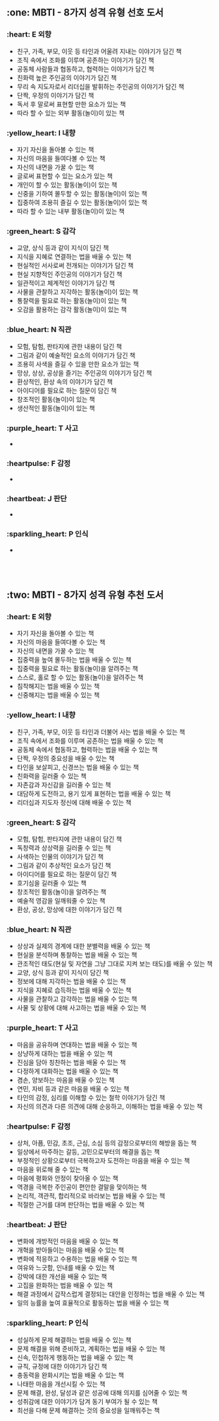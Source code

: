 <h2>:one: MBTI - 8가지 성격 유형 선호 도서</h2>
<h3>:heart: E 외향</h3>

- 친구, 가족, 부모, 이웃 등 타인과 어울려 지내는 이야기가 담긴 책
- 조직 속에서 조화를 이루며 공존하는 이야기가 담긴 책
- 공동체 사람들과 협동하고, 협력하는 이야기가 담긴 책
- 친화력 높은 주인공의 이야기가 담긴 책
- 무리 속 지도자로서 리더십을 발휘하는 주인공의 이야기가 담긴 책
- 단짝, 우정의 이야기가 담긴 책
- 독서 후 말로써 표현할 만한 요소가 있는 책
- 따라 할 수 있는 외부 활동(놀이)이 있는 책

<h3>:yellow_heart: I 내향</h3>

- 자기 자신을 돌아볼 수 있는 책
- 자신의 마음을 들여다볼 수 있는 책
- 자신의 내면을 가꿀 수 있는 책
- 글로써 표현할 수 있는 요소가 있는 책
- 개인이 할 수 있는 활동(놀이)이 있는 책
- 신중을 기하여 몰두할 수 있는 활동(놀이)이 있는 책
- 집중하여 조용히 즐길 수 있는 활동(놀이)이 있는 책
- 따라 할 수 있는 내부 활동(놀이)이 있는 책

<h3>:green_heart: S 감각</h3>

- 교양, 상식 등과 같이 지식이 담긴 책
- 지식을 지혜로 연결하는 법을 배울 수 있는 책
- 현실적인 서사로써 전개되는 이야기가 담긴 책
- 현실 지향적인 주인공의 이야기가 담긴 책
- 일관적이고 체계적인 이야기가 담긴 책
- 사물을 관찰하고 지각하는 활동(놀이)이 있는 책
- 통찰력을 필요로 하는 활동(놀이)이 있는 책
- 오감을 활용하는 감각 활동(놀이)이 있는 책

<h3>:blue_heart: N 직관</h3>

- 모험, 탐험, 판타지에 관한 내용이 담긴 책
- 그림과 같이 예술적인 요소의 이야기가 담긴 책
- 조용히 사색을 즐길 수 있을 만한 요소가 있는 책
- 망상, 상상, 공상을 즐기는 주인공의 이야기가 담긴 책
- 환상적인, 환상 속의 이야기가 담긴 책
- 아이디어를 필요로 하는 질문이 담긴 책
- 창조적인 활동(놀이)이 있는 책
- 생산적인 활동(놀이)이 있는 책

<h3>:purple_heart: T 사고</h3>

- 

<h3>:heartpulse: F 감정</h3>

- 

<h3>:heartbeat: J 판단</h3>

- 

<h3>:sparkling_heart: P 인식</h3>

-

<br><br>
<h2>:two: MBTI - 8가지 성격 유형 추천 도서</h2>
<h3>:heart: E 외향</h3>

- 자기 자신을 돌아볼 수 있는 책
- 자신의 마음을 들여다볼 수 있는 책
- 자신의 내면을 가꿀 수 있는 책
- 집중력을 높여 몰두하는 법을 배울 수 있는 책
- 집중력을 필요로 하는 활동(놀이)을 알려주는 책
- 스스로, 홀로 할 수 있는 활동(놀이)을 알려주는 책
- 침착해지는 법을 배울 수 있는 책
- 신중해지는 법을 배울 수 있는 책

<h3>:yellow_heart: I 내향</h3>

- 친구, 가족, 부모, 이웃 등 타인과 더불어 사는 법을 배울 수 있는 책
- 조직 속에서 조화를 이루며 공존하는 법을 배울 수 있는 책
- 공동체 속에서 협동하고, 협력하는 법을 배울 수 있는 책
- 단짝, 우정의 중요성을 배울 수 있는 책
- 타인을 보살피고, 신경쓰는 법을 배울 수 있는 책
- 친화력을 길러줄 수 있는 책
- 자존감과 자신감을 길러줄 수 있는 책
- 대담하게 도전하고, 용기 있게 표현하는 법을 배울 수 있는 책
- 리더십과 지도자 정신에 대해 배울 수 있는 책

<h3>:green_heart: S 감각</h3>

- 모험, 탐험, 판타지에 관한 내용이 담긴 책
- 독창력과 상상력을 길러줄 수 있는 책
- 사색하는 인물의 이야기가 담긴 책
- 그림과 같이 추상적인 요소가 담긴 책
- 아이디어를 필요로 하는 질문이 담긴 책
- 호기심을 길러줄 수 있는 책
- 창조적인 활동(놀이)을 알려주는 책
- 예술적 영감을 일깨워줄 수 있는 책
- 환상, 공상, 망상에 대한 이야기가 담긴 책

<h3>:blue_heart: N 직관</h3>

- 상상과 실제의 경계에 대한 분별력을 배울 수 있는 책
- 현실을 분석하며 통찰하는 법을 배울 수 있는 책
- 관조적인 태도(현실 및 자연을 그냥 그대로 지켜 보는 태도)를 배울 수 있는 책
- 교양, 상식 등과 같이 지식이 담긴 책
- 정보에 대해 지각하는 법을 배울 수 있는 책
- 지식을 지혜로 습득하는 법을 배울 수 있는 책
- 사물을 관찰하고 감각하는 법을 배울 수 있는 책
- 사물 및 상황에 대해 사고하는 법을 배울 수 있는 책

<h3>:purple_heart: T 사고</h3>

- 마음을 공유하며 연대하는 법을 배울 수 있는 책
- 상냥하게 대하는 법을 배울 수 있는 책
- 진심을 담아 칭찬하는 법을 배울 수 있는 책
- 다정하게 대화하는 법을 배울 수 있는 책
- 겸손, 양보하는 마음을 배울 수 있는 책
- 연민, 자비 등과 같은 마음을 배울 수 있는 책
- 타인의 감정, 심리를 이해할 수 있는 철학 이야기가 담긴 책
- 자신의 의견과 다른 의견에 대해 순응하고, 이해하는 법을 배울 수 있는 책

<h3>:heartpulse: F 감정</h3>

- 상처, 아픔, 민감, 초조, 근심, 소심 등의 감정으로부터의 해방을 돕는 책
- 일상에서 마주하는 갈등, 고민으로부터의 해결을 돕는 책
- 부정적인 상황으로부터 극복하고자 도전하는 마음을 배울 수 있는 책
- 마음을 위로해 줄 수 있는 책
- 마음에 평화와 안정이 찾아올 수 있는 책
- 역경을 극복한 주인공이 편안한 결말을 맞이하는 책
- 논리적, 객관적, 합리적으로 바라보는 법을 배울 수 있는 책
- 적절한 근거를 대며 판단하는 법을 배울 수 있는 책

<h3>:heartbeat: J 판단</h3>

- 변화에 개방적인 마음을 배울 수 있는 책
- 개혁을 받아들이는 마음을 배울 수 있는 책
- 변화에 적응하고 수용하는 법을 배울 수 있는 책
- 여유와 느긋함, 인내를 배울 수 있는 책
- 강박에 대한 개선을 배울 수 있는 책
- 고집을 완화하는 법을 배울 수 있는 책
- 해결 과정에서 갑작스럽게 결정되는 대안을 인정하는 법을 배울 수 있는 책
- 일의 능률을 높여 효율적으로 활동하는 법을 배울 수 있는 책

<h3>:sparkling_heart: P 인식</h3>

- 성실하게 문제 해결하는 법을 배울 수 있는 책
- 문제 해결을 위해 준비하고, 계획하는 법을 배울 수 있는 책
- 신속, 민첩하게 행동하는 법을 배울 수 있는 책
- 규칙, 규정에 대한 이야기가 담긴 책
- 충동력을 완화시키는 법을 배울 수 있는 책
- 나태한 마음을 개선시킬 수 있는 책
- 문제 해결, 완성, 달성과 같은 성공에 대해 의지를 심어줄 수 있는 책
- 성취감에 대한 이야기가 담겨 동기 부여가 될 수 있는 책
- 최선을 다해 문제 해결하는 것의 중요성을 일깨워주는 책
